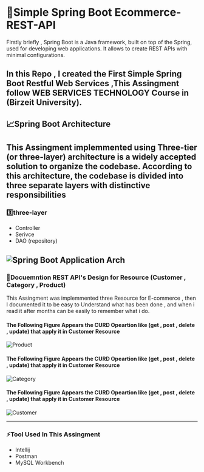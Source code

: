 
# 🚀Simple Spring Boot Ecommerce-REST-API


Firstly briefly , Spring Boot is a Java framework, built on top of the Spring, used for developing web applications. It allows to create REST APIs with minimal configurations.

In this Repo , I created the First Simple Spring Boot Restful Web Services ,This Assingment follow WEB SERVICES TECHNOLOGY Course in (Birzeit University).
--------------------------------------------------------

## 📈Spring Boot Architecture

This Assingment implemmented using Three-tier (or three-layer) architecture is a widely accepted solution to organize the codebase. According to this architecture, the codebase is divided into three separate layers with distinctive responsibilities
--------------------------------------------------------

### 3️⃣three-layer

- Controller
- Serivce
- DAO (repository)

![Spring Boot Application Arch](https://user-images.githubusercontent.com/93238952/165545087-3d839e79-8418-4e1b-9e67-c0824490bff4.png)
--------------------------------------------------------




### 📝Docuemntion REST API's Design for Resource (Customer , Category , Product)
This Assingment was implemmented three Resource for E-commerce , then I documented it to be easy to Understand what has been done , and when i read it after months can be easily to remember what i do.
#### The Following Figure Appears the CURD Opeartion like (get , post , delete , update) that apply it in Customer Resource
![Product](https://user-images.githubusercontent.com/93238952/165554689-ff8ad72b-ea81-4211-91b9-91c684349f84.png)
#### The Following Figure Appears the CURD Opeartion like (get , post , delete , update) that apply it in Customer Resource

![Category](https://user-images.githubusercontent.com/93238952/165554696-dbaf3055-611f-45d2-8841-4f6b75dc8889.png)
#### The Following Figure Appears the CURD Opeartion like (get , post , delete , update) that apply it in Customer Resource

![Customer](https://user-images.githubusercontent.com/93238952/165554711-5500435e-b32b-43cd-923b-288041b7e087.png)

--------------------------------------------------------

### ⚡️Tool Used In This Assingment
- Intellij 
- Postman
- MySQL Workbench
